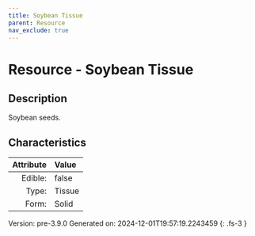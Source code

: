 ```yaml
---
title: Soybean Tissue
parent: Resource
nav_exclude: true
---
```

# Resource - Soybean Tissue

## Description
Soybean seeds.

## Characteristics

| Attribute      | Value |
|--------:|:------|
|Edible:|false|
|Type:|Tissue|
|Form:|Solid|
 



    

Version: pre-3.9.0 Generated on: 2024-12-01T19:57:19.2243459
{: .fs-3 }
